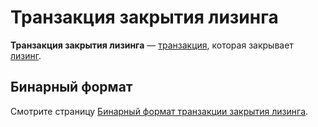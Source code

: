 # Транзакция закрытия лизинга

**Транзакция закрытия лизинга** — [транзакция](/blockchain/transaction.md), которая закрывает [лизинг](/blockchain/leasing.md).

## Бинарный формат

Смотрите страницу [Бинарный формат транзакции закрытия лизинга](/blockchain/binary-format/transaction-binary-format/lease-cancel-transaction-binary-format.md).
